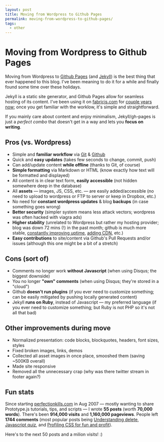 ```yaml
---
layout: post
title: Moving from Wordpress to Github Pages
permalink: moving-from-wordpress-to-github-pages/
tags:
  - other
---
```


# Moving from Wordpress to Github Pages

Moving from Wordpress to [Github Pages](http://pages.github.com) (and [Jekyll](http://jekyllrb.com/)) is the best thing that ever happened to this blog. I've been meaning to do it for a while and finally found some time over these holidays.

Jekyll is a static site generator, and Github Pages allow for seamless hosting of its content. I've been using it on [fabricjs.com](http://fabricjs.com) for [couple years now](https://github.com/kangax/fabricjs.com); once you get familiar with the worklow, it's simple and straightforward.

If you mainly care about content and enjoy minimalism, Jekyll/gh-pages is just a *perfect combo* that doesn't get in a way and lets you **focus on writing**.

## Pros (vs. Wordpress)

- Simple and **familiar workflow** via [Git](http://git-scm.com/) & [Github](http://github.com)
- Quick and **easy updates** (takes few seconds to change, commit, push)
- Can add/update content **while offline** (thanks to Git, of course)
- **Simple formatting** via Markdown or HTML (know exactly how text will be formatted and displayed)
- All content is in clear text form, **easily accessible** (not hidden somewhere deep in the database)
- All **assets** — images, JS, CSS, etc. — are easily added/accessible (no need to upload to wordpress or FTP to server or keep in Dropbox, etc.)
- No need for **constant wordpress updates** & blog **backups** (in case something goes wrong)
- **Better security** (simpler system means less attack vectors; wordpress was often hacked with viagra ads)
- **Higher stability** (unrelated to Wordpress but rather my hosting provider; blog was down 72 mins (!) in the past month; github is much more stable, [constantly improving uptime](https://status.github.com/), [adding CDN](https://github.com/blog/1715-faster-more-awesome-github-pages), etc.)
- **Easy contributions** to site/content via Github's Pull Requests and/or issues (although this one might be a bit of a stretch)

## Cons (sort of)

- Comments no longer work **without Javascript** (when using Disqus; the biggest downside)
- You no longer **"own" comments** (when using Disqus; they're stored in a "cloud")
- Github **doesn't run plugins** (if you ever need to customize something; can be easily mitigated by pushing locally generated content)
- Jekyll **runs on Ruby**, instead of Javascript — my preferred language (if you ever need to customize something; but Ruby is not PHP so it's not all that bad)

## Other improvements during move

- Normalized presentation: code blocks, blockquotes, headers, font sizes, styles
- Fixed broken images, links, demos
- Collected all asset images in once place, smooshed them (saving ~500KB overall)
- Made site responsive
- Removed all the unnecessary crap (why was there twitter stream in footer again?)

## Fun stats

Since starting [perfectionkills.com](http://perfectionkills.com) in Aug 2007 — mostly wanting to share Prototype.js tutorials, tips, and scripts — I wrote **55 posts** (worth **70,000 words**). There's been **914,000 visits** and **1,160,000 pageviews**. People left **1744 comments** (most popular posts being [Understanding delete](http://perfectionkills.com/understanding-delete), [Javascript quiz](http://perfectionkills.com/javascript-quiz), and [Profiling CSS for fun and profit](http://perfectionkills.com/profiling-css-for-fun-and-profit-optimization-notes)).

Here's to the next 50 posts and a milion visits! :)
